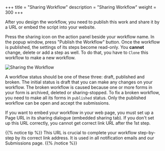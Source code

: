 +++
title = "Sharing Workflow"
description = "Sharing Workflow"
weight = 300
+++

After you design the workflow, you need to publish this work and share it by a URL or embed the script into your website.

Press the sharing icon on the action panel beside your workflow name. In the popup window, press "Publish the Workflow" button. Once the workflow is published, the settings of its steps become read-only. You **cannot** change, delete or add a step as well. To do that, you have to `Clone` this workflow to make a new workflow. 

![Sharing the Workflow](/images/page/workflow/sharing-workflow.png)

A workflow status should be one of these three: draft, published and broken.  The initial status is draft that you can make any changes on your workflow. The broken workflow is caused because one or more forms in your form is archived, deleted or sharing-stopped. To fix a broken workflow, you need to make all its forms in `published` status.  Only the published workflow can be open and accept the submissions.

If you want to embed your workflow in your web page, you must set up a Page URL in its sharing dialogue (embedded sharing tab). If you don't set up this URL correctly, you cannot get correct link URL after the 1st step. 

{{% notice tip  %}}
<a name="HM-WORKFLOW-200" class="anchor"></a>
This URL is crucial to complete your workflow step-by-step by its correct link address. It is used in all notification emails and our Submissions page.
{{% /notice %}}

